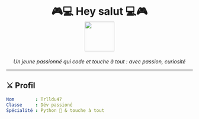 <h1 align="center">
  🎮💻 Hey salut 💻🎮  
  <br>
  <img src="https://media.giphy.com/media/L8K62iTDkzGX6/giphy.gif" width="80" />
</h1>

<p align="center">
  <em>Un jeune passionné qui code et touche à tout : avec passion, curiosité</em>
</p>

---

## ⚔️ Profil

```yaml
Nom        : Trlldu47
Classe     : Dév passioné 
Spécialité : Python 🐍 & touche à tout
